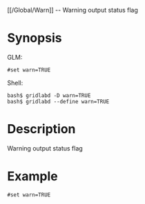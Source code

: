 [[/Global/Warn]] -- Warning output status flag

# Synopsis

GLM:

~~~
#set warn=TRUE
~~~

Shell:

~~~
bash$ gridlabd -D warn=TRUE
bash$ gridlabd --define warn=TRUE
~~~

# Description

Warning output status flag

# Example

~~~
#set warn=TRUE
~~~
